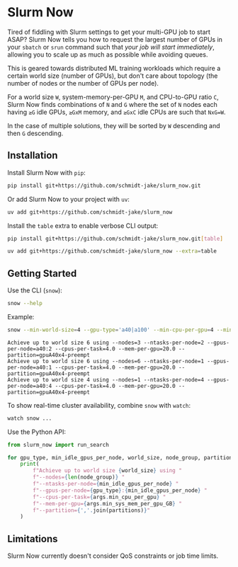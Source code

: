 # Slurm Now

Tired of fiddling with Slurm settings to get your multi-GPU job to start ASAP? Slurm Now tells you how to request the largest number of GPUs in your `sbatch` or `srun` command such that _your job will start immediately_, allowing you to scale up as much as possible while avoiding queues.

This is geared towards distributed ML training workloads which require a certain world size (number of GPUs), but don't care about topology (the number of nodes or the number of GPUs per node).

For a world size `W`, system-memory-per-GPU `M`, and CPU-to-GPU ratio `C`, Slurm Now finds combinations of `N` and `G` where the set of `N` nodes each having `≥G` idle GPUs, `≥GxM` memory, and `≥GxC` idle CPUs are such that `NxG=W`.

In the case of multiple solutions, they will be sorted by `W` descending and then `G` descending.

## Installation

Install Slurm Now with `pip`:

```sh
pip install git+https://github.com/schmidt-jake/slurm_now.git
```

Or add Slurm Now to your project with `uv`:

```sh
uv add git+https://github.com/schmidt-jake/slurm_now
```

Install the `table` extra to enable verbose CLI output:

```sh
pip install git+https://github.com/schmidt-jake/slurm_now.git[table]
```

```sh
uv add git+https://github.com/schmidt-jake/slurm_now --extra=table
```

## Getting Started

Use the CLI (`snow`):

```sh
snow --help
```

Example:

```sh
snow --min-world-size=4 --gpu-type='a40|a100' --min-cpu-per-gpu=4 --min-sys-mem-per-gpu-GB=20
```

```console
Achieve up to world size 6 using --nodes=3 --ntasks-per-node=2 --gpus-per-node=a40:2 --cpus-per-task=4.0 --mem-per-gpu=20.0 --partition=gpuA40x4-preempt
Achieve up to world size 6 using --nodes=6 --ntasks-per-node=1 --gpus-per-node=a40:1 --cpus-per-task=4.0 --mem-per-gpu=20.0 --partition=gpuA40x4-preempt
Achieve up to world size 4 using --nodes=1 --ntasks-per-node=4 --gpus-per-node=a40:4 --cpus-per-task=4.0 --mem-per-gpu=20.0 --partition=gpuA40x4-preempt
```

To show real-time cluster availability, combine `snow` with `watch`:

```sh
watch snow ...
```

Use the Python API:

```python
from slurm_now import run_search

for gpu_type, min_idle_gpus_per_node, world_size, node_group, partitions in run_search(min_world_size=8):
    print(
        f"Achieve up to world size {world_size} using "
        f"--nodes={len(node_group)} "
        f"--ntasks-per-node={min_idle_gpus_per_node} "
        f"--gpus-per-node={gpu_type}:{min_idle_gpus_per_node} "
        f"--cpus-per-task={args.min_cpu_per_gpu} "
        f"--mem-per-gpu={args.min_sys_mem_per_gpu_GB} "
        f"--partition={','.join(partitions)}"
    )
```

## Limitations

Slurm Now currently doesn't consider QoS constraints or job time limits.
